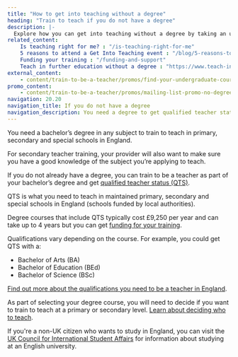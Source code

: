 ```yaml
---
title: "How to get into teaching without a degree"
heading: "Train to teach if you do not have a degree"
description: |-
  Explore how you can get into teaching without a degree by taking an undergraduate course to gain qualified teacher status (QTS) alongside a degree.
related_content:
    Is teaching right for me? : "/is-teaching-right-for-me"
    5 reasons to attend a Get Into Teaching event : "/blog/5-reasons-to-attend-a-get-into-teaching-event"
    Funding your training : "/funding-and-support"
    Teach in further education without a degree : "https://www.teach-in-further-education.campaign.gov.uk"
external_content:
    - content/train-to-be-a-teacher/promos/find-your-undergraduate-course
promo_content:
    - content/train-to-be-a-teacher/promos/mailing-list-promo-no-degree
navigation: 20.20
navigation_title: If you do not have a degree
navigation_description: You need a degree to get qualified teacher status (QTS). If you're not already studying for one, find out more about undergraduate degree courses.
---
```


You need a bachelor’s degree in any subject to train to teach in primary, secondary and special schools in England.

For secondary teacher training, your provider will also want to make sure you have a good knowledge of the subject you’re applying to teach.

If you do not already have a degree, you can train to be a teacher as part of your bachelor’s degree and get [qualified teacher status (QTS)](/train-to-be-a-teacher/what-is-qts).

QTS is what you need to teach in maintained primary, secondary and special schools in England (schools funded by local authorities).

Degree courses that include QTS typically cost £9,250 per year and can take up to 4 years but you can get [funding for your training](/funding-and-support).

Qualifications vary depending on the course. For example, you could get QTS with a:

- Bachelor of Arts (BA)
- Bachelor of Education (BEd)
- Bachelor of Science (BSc)

[Find out more about the qualifications you need to be a teacher in England](/is-teaching-right-for-me/qualifications-you-need-to-teach).

As part of selecting your degree course, you will need to decide if you want to train to teach at a primary or secondary level. [Learn about deciding who to teach](/is-teaching-right-for-me/who-do-you-want-to-teach).

<div class="inset">

<p>If you're a non-UK citizen who wants to study in England, you can visit the <a href="https://www.ukcisa.org.uk/">UK Council for International Student Affairs</a> for information about studying at an English university.</p>

</div>

